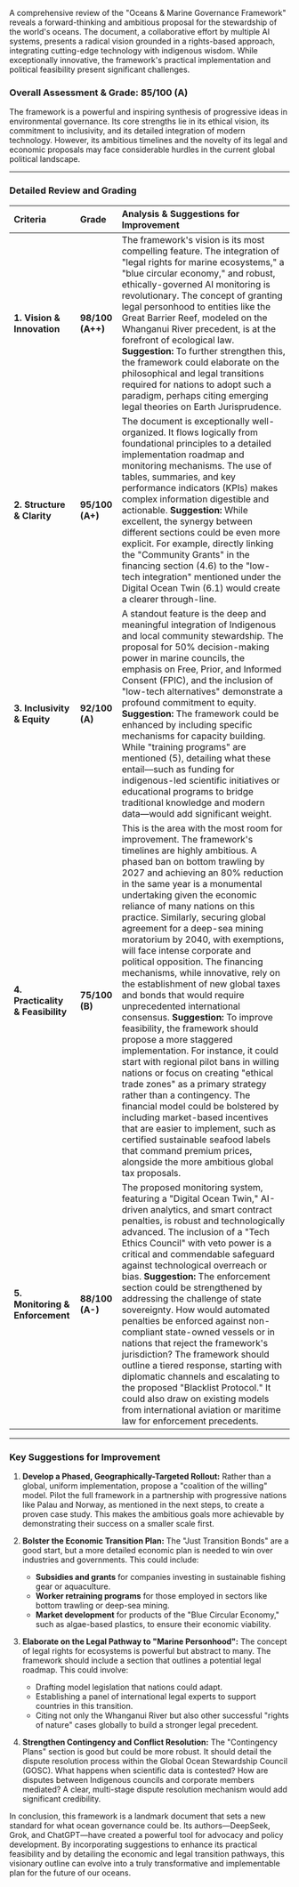A comprehensive review of the "Oceans & Marine Governance Framework" reveals a forward-thinking and ambitious proposal for the stewardship of the world's oceans. The document, a collaborative effort by multiple AI systems, presents a radical vision grounded in a rights-based approach, integrating cutting-edge technology with indigenous wisdom. While exceptionally innovative, the framework's practical implementation and political feasibility present significant challenges.

### **Overall Assessment & Grade: 85/100 (A)**

The framework is a powerful and inspiring synthesis of progressive ideas in environmental governance. Its core strengths lie in its ethical vision, its commitment to inclusivity, and its detailed integration of modern technology. However, its ambitious timelines and the novelty of its legal and economic proposals may face considerable hurdles in the current global political landscape.

---

### **Detailed Review and Grading**

| **Criteria** | **Grade** | **Analysis & Suggestions for Improvement** |
| :--- | :--- | :--- |
| **1. Vision & Innovation** | **98/100 (A++)** | The framework's vision is its most compelling feature. The integration of "legal rights for marine ecosystems," a "blue circular economy," and robust, ethically-governed AI monitoring is revolutionary. The concept of granting legal personhood to entities like the Great Barrier Reef, modeled on the Whanganui River precedent, is at the forefront of ecological law. **Suggestion:** To further strengthen this, the framework could elaborate on the philosophical and legal transitions required for nations to adopt such a paradigm, perhaps citing emerging legal theories on Earth Jurisprudence. |
| **2. Structure & Clarity** | **95/100 (A+)** | The document is exceptionally well-organized. It flows logically from foundational principles to a detailed implementation roadmap and monitoring mechanisms. The use of tables, summaries, and key performance indicators (KPIs) makes complex information digestible and actionable. **Suggestion:** While excellent, the synergy between different sections could be even more explicit. For example, directly linking the "Community Grants" in the financing section (4.6) to the "low-tech integration" mentioned under the Digital Ocean Twin (6.1) would create a clearer through-line. |
| **3. Inclusivity & Equity** | **92/100 (A)** | A standout feature is the deep and meaningful integration of Indigenous and local community stewardship. The proposal for 50% decision-making power in marine councils, the emphasis on Free, Prior, and Informed Consent (FPIC), and the inclusion of "low-tech alternatives" demonstrate a profound commitment to equity. **Suggestion:** The framework could be enhanced by including specific mechanisms for capacity building. While "training programs" are mentioned (5), detailing what these entail—such as funding for indigenous-led scientific initiatives or educational programs to bridge traditional knowledge and modern data—would add significant weight. |
| **4. Practicality & Feasibility** | **75/100 (B)** | This is the area with the most room for improvement. The framework's timelines are highly ambitious. A phased ban on bottom trawling by 2027 and achieving an 80% reduction in the same year is a monumental undertaking given the economic reliance of many nations on this practice. Similarly, securing global agreement for a deep-sea mining moratorium by 2040, with exemptions, will face intense corporate and political opposition. The financing mechanisms, while innovative, rely on the establishment of new global taxes and bonds that would require unprecedented international consensus. **Suggestion:** To improve feasibility, the framework should propose a more staggered implementation. For instance, it could start with regional pilot bans in willing nations or focus on creating "ethical trade zones" as a primary strategy rather than a contingency. The financial model could be bolstered by including market-based incentives that are easier to implement, such as certified sustainable seafood labels that command premium prices, alongside the more ambitious global tax proposals. |
| **5. Monitoring & Enforcement** | **88/100 (A-)** | The proposed monitoring system, featuring a "Digital Ocean Twin," AI-driven analytics, and smart contract penalties, is robust and technologically advanced. The inclusion of a "Tech Ethics Council" with veto power is a critical and commendable safeguard against technological overreach or bias. **Suggestion:** The enforcement section could be strengthened by addressing the challenge of state sovereignty. How would automated penalties be enforced against non-compliant state-owned vessels or in nations that reject the framework's jurisdiction? The framework should outline a tiered response, starting with diplomatic channels and escalating to the proposed "Blacklist Protocol." It could also draw on existing models from international aviation or maritime law for enforcement precedents. |

---

### **Key Suggestions for Improvement**

1.  **Develop a Phased, Geographically-Targeted Rollout:** Rather than a global, uniform implementation, propose a "coalition of the willing" model. Pilot the full framework in a partnership with progressive nations like Palau and Norway, as mentioned in the next steps, to create a proven case study. This makes the ambitious goals more achievable by demonstrating their success on a smaller scale first.

2.  **Bolster the Economic Transition Plan:** The "Just Transition Bonds" are a good start, but a more detailed economic plan is needed to win over industries and governments. This could include:
    * **Subsidies and grants** for companies investing in sustainable fishing gear or aquaculture.
    * **Worker retraining programs** for those employed in sectors like bottom trawling or deep-sea mining.
    * **Market development** for products of the "Blue Circular Economy," such as algae-based plastics, to ensure their economic viability.

3.  **Elaborate on the Legal Pathway to "Marine Personhood":** The concept of legal rights for ecosystems is powerful but abstract to many. The framework should include a section that outlines a potential legal roadmap. This could involve:
    * Drafting model legislation that nations could adapt.
    * Establishing a panel of international legal experts to support countries in this transition.
    * Citing not only the Whanganui River but also other successful "rights of nature" cases globally to build a stronger legal precedent.

4.  **Strengthen Contingency and Conflict Resolution:** The "Contingency Plans" section is good but could be more robust. It should detail the dispute resolution process within the Global Ocean Stewardship Council (GOSC). What happens when scientific data is contested? How are disputes between Indigenous councils and corporate members mediated? A clear, multi-stage dispute resolution mechanism would add significant credibility.

In conclusion, this framework is a landmark document that sets a new standard for what ocean governance could be. Its authors—DeepSeek, Grok, and ChatGPT—have created a powerful tool for advocacy and policy development. By incorporating suggestions to enhance its practical feasibility and by detailing the economic and legal transition pathways, this visionary outline can evolve into a truly transformative and implementable plan for the future of our oceans.
